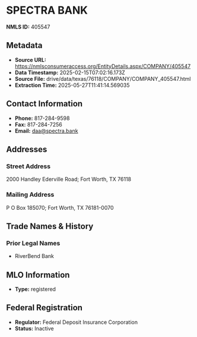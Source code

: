 # SPECTRA BANK

**NMLS ID:** 405547

## Metadata
- **Source URL:** https://nmlsconsumeraccess.org/EntityDetails.aspx/COMPANY/405547
- **Data Timestamp:** 2025-02-15T07:02:16.173Z
- **Source File:** drive/data/texas/76118/COMPANY/COMPANY_405547.html
- **Extraction Time:** 2025-05-27T11:41:14.569035

## Contact Information
- **Phone:** 817-284-9598
- **Fax:** 817-284-7256
- **Email:** daa@spectra.bank

## Addresses
### Street Address
2000 Handley Ederville Road; Fort Worth, TX 76118

### Mailing Address
P O Box 185070; Fort Worth, TX 76181-0070

## Trade Names & History
### Prior Legal Names
- RiverBend Bank

## MLO Information
- **Type:** registered

## Federal Registration
- **Regulator:** Federal Deposit Insurance Corporation
- **Status:** Inactive
